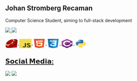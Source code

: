 ## Johan Stromberg Recaman
Computer Science Student, aiming to full-stack development
 <div>
  <a href="https://github.com/johanrecaman">
  <img height="180em" src="https://github-readme-stats.vercel.app/api?username=johanrecaman&show_icons=true&theme=tokyonight&include_all_commits=true&count_private=true"/>
  <img height="180em" src="https://github-readme-stats.vercel.app/api/top-langs/?username=johanrecaman&layout=compact&langs_count=7&theme=tokyonight"/>
<div style="display: inline_block"><br>
 <img align="center" alt="Logzin-Ruby" height="30" width="40" src="https://raw.githubusercontent.com/devicons/devicon/master/icons/ruby/ruby-original.svg">
 <img align="center" alt="Logzin-javascrip" height="30" width="40" src="https://raw.githubusercontent.com/devicons/devicon/master/icons/javascript/javascript-original.svg">
  <img align="center" alt="Logzin-Html5" height="30" width="40" src="https://raw.githubusercontent.com/devicons/devicon/master/icons/html5/html5-original.svg">
  <img align="center" alt="Logzin-css" height="30" width="40" src="https://raw.githubusercontent.com/devicons/devicon/master/icons/css3/css3-original.svg">
  <img align="center" alt="Logzin-Csharp" height="30" width="40" src="https://raw.githubusercontent.com/devicons/devicon/master/icons/csharp/csharp-original.svg">
  <img align="center" alt="Logzin-Pythonr" height="30" width="40" src="https://raw.githubusercontent.com/devicons/devicon/master/icons/python/python-original.svg">
</div>
    
 
  <div>
   <h2>𝗦𝗼𝗰𝗶𝗮𝗹 𝗠𝗲𝗱𝗶𝗮:</h2>
  <a href="https://instagram.com/_johanrecaman_" target="_blank"><img src="https://img.shields.io/badge/-Instagram-%23E4405F?style=for-the-badge&logo=instagram&logoColor=white" target="_blank"></a>
    <a href="https://twitter.com/_johanrecaman_" target="_blank"><img src="https://img.shields.io/badge/Twitter-1DA1F2?style=for-the-badge&logo=twitter&logoColor=white" target="_blank"></a>
    </p>
    
</div>
